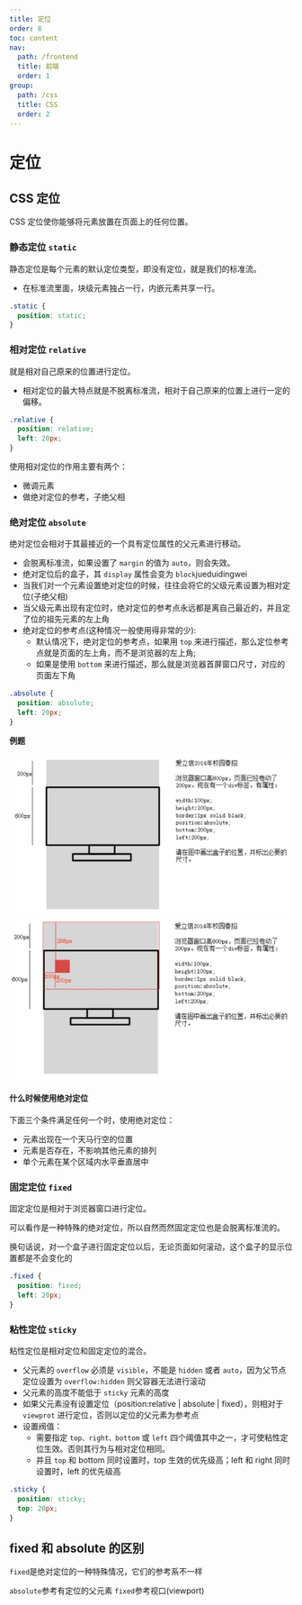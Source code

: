 ```yaml
---
title: 定位
order: 8
toc: content
nav:
  path: /frontend
  title: 前端
  order: 1
group:
  path: /css
  title: CSS
  order: 2
---
```


# 定位

## CSS 定位

CSS 定位使你能够将元素放置在页面上的任何位置。

### 静态定位 `static`

静态定位是每个元素的默认定位类型，即没有定位，就是我们的标准流。

- 在标准流里面，块级元素独占一行，内嵌元素共享一行。

```css
.static {
  position: static;
}
```

### 相对定位 `relative`

就是相对自己原来的位置进行定位。

- 相对定位的最大特点就是不脱离标准流，相对于自己原来的位置上进行一定的偏移。

```css
.relative {
  position: relative;
  left: 20px;
}
```

使用相对定位的作用主要有两个：

- 微调元素
- 做绝对定位的参考，子绝父相

### 绝对定位 `absolute`

绝对定位会相对于其最接近的一个具有定位属性的父元素进行移动。

- 会脱离标准流，如果设置了 `margin` 的值为 `auto`，则会失效。
- 绝对定位后的盒子，其 `display` 属性会变为 `block`jueduidingwei
- 当我们对一个元素设置绝对定位的时候，往往会将它的父级元素设置为相对定位(子绝父相)
- 当父级元素出现有定位时，绝对定位的参考点永远都是离自己最近的，并且定了位的祖先元素的左上角
- 绝对定位的参考点(这种情况一般使用得非常的少):
  - 默认情况下，绝对定位的参考点，如果用 `top` 来进行描述，那么定位参考点就是页面的左上角，而不是浏览器的左上角;
  - 如果是使用 `bottom` 来进行描述，那么就是浏览器首屏窗口尺寸，对应的页面左下角

```css
.absolute {
  position: absolute;
  left: 20px;
}
```

**例题**

<img src="./assets/absoluteQuestion1.png" alt="图片加载失败" style="zoom: 100%;" />
<img src="./assets/absoluteAnswer1.png" alt="图片加载失败" style="zoom: 100%;" />

#### 什么时候使用绝对定位

下面三个条件满足任何一个时，使用绝对定位：

- 元素出现在一个天马行空的位置
- 元素是否存在，不影响其他元素的排列
- 单个元素在某个区域内水平垂直居中

### 固定定位 `fixed`

固定定位是相对于浏览器窗口进行定位。

可以看作是一种特殊的绝对定位，所以自然而然固定定位也是会脱离标准流的。

换句话说，对一个盒子进行固定定位以后，无论页面如何滚动，这个盒子的显示位置都是不会变化的

```css
.fixed {
  position: fixed;
  left: 20px;
}
```

### 粘性定位 `sticky`

粘性定位是相对定位和固定定位的混合。

- 父元素的 `overflow` 必须是 `visible`，不能是 `hidden` 或者 `auto`，因为父节点定位设置为 `overflow:hidden` 则父容器无法进行滚动
- 父元素的高度不能低于 `sticky` 元素的高度
- 如果父元素没有设置定位（position:relative | absolute | fixed），则相对于 `viewprot` 进行定位，否则以定位的父元素为参考点
- 设置阀值：
  - 需要指定 `top、right、bottom` 或 `left` 四个阈值其中之一，才可使粘性定位生效。否则其行为与相对定位相同。
  - 并且 `top` 和 bottom 同时设置时，top 生效的优先级高；left 和 right 同时设置时，left 的优先级高

```css
.sticky {
  position: sticky;
  top: 20px;
}
```

## fixed 和 absolute 的区别

`fixed`是绝对定位的一种特殊情况，它们的参考系不一样

`absolute`参考有定位的父元素 `fixed`参考视口(viewport)
